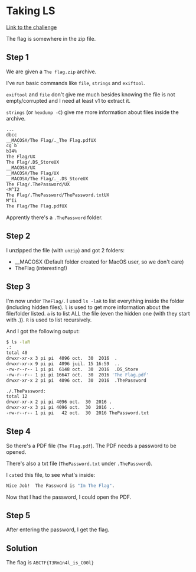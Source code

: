 # Taking LS
[Link to the challenge](https://ctflearn.com/challenge/103)

The flag is somewhere in the zip file.

## Step 1
We are given a `The flag.zip` archive.

I've run basic commands like `file`, `strings` and `exiftool`.

`exiftool` and `file` don't give me much besides knowing the file is not empty/corrupted and I need at least v1 to extract it.

`strings` (or `hexdump -C`) give me more information about files inside the archive.

```bash
...
dbcc
__MACOSX/The Flag/._The Flag.pdfUX
cg`b`
bI4%
The Flag/UX
The Flag/.DS_StoreUX
__MACOSX/UX
__MACOSX/The Flag/UX
__MACOSX/The Flag/._.DS_StoreUX
The Flag/.ThePassword/UX
<M^I2
The Flag/.ThePassword/ThePassword.txtUX
M^Ii
The Flag/The Flag.pdfUX
```
Apprently there's a `.ThePassword` folder.

## Step 2

I unzipped the file (with `unzip`) and got 2 folders:
- __MACOSX (Default folder created for MacOS user, so we don't care)
- TheFlag (interesting!)

## Step 3
I'm now under `TheFlag/`. I used `ls -laR` to list everything inside the folder (including hidden files).
`l` is used to get more information about the file/folder listed.
`a` is to list ALL the file (even the hidden one (with they start with .)).
`R` is used to list recursively.

And I got the following output:
```bash
$ ls -laR
.:
total 40
drwxr-xr-x 3 pi pi  4096 oct.  30  2016  .
drwxr-xr-x 9 pi pi  4096 juil. 15 16:59  ..
-rw-r--r-- 1 pi pi  6148 oct.  30  2016  .DS_Store
-rw-r--r-- 1 pi pi 16647 oct.  30  2016 'The Flag.pdf'
drwxr-xr-x 2 pi pi  4096 oct.  30  2016  .ThePassword

./.ThePassword:
total 12
drwxr-xr-x 2 pi pi 4096 oct.  30  2016 .
drwxr-xr-x 3 pi pi 4096 oct.  30  2016 ..
-rw-r--r-- 1 pi pi   42 oct.  30  2016 ThePassword.txt
```

## Step 4

So there's a PDF file (`The Flag.pdf`). The PDF needs a password to be opened.

There's also a txt file (`ThePassword.txt` under `.ThePassword`).

I `cat`ed this file, to see what's inside:
```bash
Nice Job!  The Password is "Im The Flag".
```

Now that I had the password, I could open the PDF.

## Step 5
After entering the password, I get the flag.

## Solution
The flag is `ABCTF{T3Rm1n4l_is_C00l}`